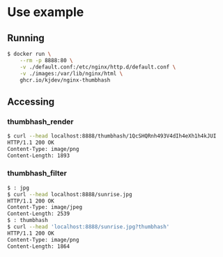 Use example
===========

Running
-------

``` sh
$ docker run \
    --rm -p 8888:80 \
    -v ./default.conf:/etc/nginx/http.d/default.conf \
    -v ./images:/var/lib/nginx/html \
    ghcr.io/kjdev/nginx-thumbhash
```

Accessing
---------

### thumbhash_render


``` sh
$ curl --head localhost:8888/thumbhash/1QcSHQRnh493V4dIh4eXh1h4kJUI
HTTP/1.1 200 OK
Content-Type: image/png
Content-Length: 1893
```

### thumbhash_filter

``` sh
$ : jpg
$ curl --head localhost:8888/sunrise.jpg
HTTP/1.1 200 OK
Content-Type: image/jpeg
Content-Length: 2539
$ : thumbhash
$ curl --head 'localhost:8888/sunrise.jpg?thumbhash'
HTTP/1.1 200 OK
Content-Type: image/png
Content-Length: 1864
```

